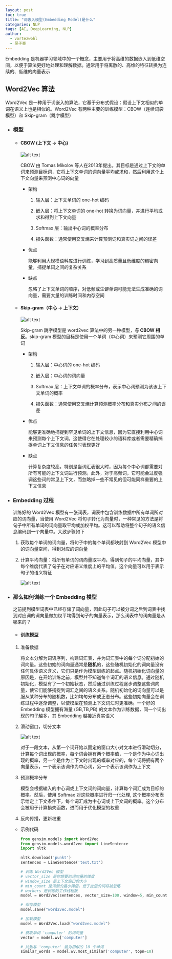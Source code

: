 ```yaml
---
layout: post
toc: true
title: "词嵌入模型(Embedding Model)是什么"
categories: NLP
tags: [AI, DeepLearning, NLP]
author:
  - vortezwohl
  - 吴子豪
---
```

Embedding 是机器学习领域中的一个概念，主要用于将高维的数据嵌入到低维空间，以便于算法更好地处理和理解数据。通常用于将离散的、高维的特征转换为连续的、低维的向量表示

## Word2Vec 算法

Word2Vec 是一种用于词嵌入的算法，它基于分布式假设：假设上下文相似的单词在语义上也是相似的。Word2Vec 有两种主要的训练模型：CBOW（连续词袋模型）和 Skip-gram（跳字模型）

- ### 模型

    - #### CBOW (上下文 -> 中心)

        ![alt text](/images/Embedding/image.png)

        CBOW 由 Tomas Mikolov 等人在2013年提出。其目标是通过上下文的单词来预测目标词，它将上下文单词的词向量平均或求和，然后利用这个上下文向量来预测中心词的向量

        - 架构

            1. 输入层：上下文单词的 one-hot 编码
            
            2. 嵌入层：将上下文单词的 one-hot 转换为词向量，并进行平均或求和得到上下文向量

            3. Softmax 层：输出中心词的概率分布

            4. 损失函数：通常使用交叉熵来计算预测词和真实词之间的误差

        - 优点

            能够利用大规模语料库进行训练，学习到高质量且低维度的稠密向量，捕捉单词之间的复杂关系
        
        - 缺点

            忽略了上下文单词的顺序，对低频或生僻单词可能无法生成准确的词向量，需要大量的训练时间和内存空间

    - #### Skip-gram（中心 -> 上下文）

        ![alt text](/images/Embedding/image-1.png)

        Skip-gram 跳字模型是 word2vec 算法中的另一种模型，**与 CBOW 相反**。skip-gram 模型的目标是使用一个单词（中心词）来预测它周围的单词

        - 架构

            1. 输入层：中心词的 one-hot 编码

            2. 嵌入层：中心词的词向量

            3. Softmax 层：上下文单词的概率分布，表示中心词预测为该该上下文单词的概率

            4. 损失函数：通常使用交叉熵计算预测概率分布和真实分布之间的误差

        - 优点

            能够更准确地捕捉到罕见单词的上下文信息，因为它直接利用中心词来预测每个上下文词。这使得它在处理较小的语料库或者需要精确捕捉单词上下文信息的任务时表现更好

        - 缺点

            计算复杂度较高，特别是当词汇表很大时，因为每个中心词都需要对所有可能的上下文词进行预测。此外，对于高频词，它可能会过度强调这些词的常见上下文，而忽略掉一些不常见的但可能同样重要的上下文信息

- ### Embedding 过程

    训练好的 Word2Vec 模型有一张词表，词表中包含训练数据中所有单词所对应的词向量，当使用 Word2Vec 将句子转化为向量时，一种常见的方法是将句子中所有单词的词向量取平均或加权平均。这可以帮助将整个句子的语义信息编码到一个向量中。大致步骤如下

    1. 获取每个单词的词向量，将句子中的每个单词都映射到 Word2Vec 模型中的词向量空间，得到对应的词向量

    2. 计算平均向量：将所有单词的词向量取平均，得到句子的平均向量，其中每个维度代表了句子在对应语义维度上的平均值。这个向量可以用于表示句子的语义特征

        ![alt text](/images/Embedding/image-2.png)

- ### 那么如何训练一个 Embedding 模型

    之前提到模型词表中已经存储了词向量，因此句子可以被分词之后到词表中找到对应词的词向量做加权平均得到句子的向量表示，那么词表中的词向量是从哪来的？

    - #### 训练模型

    1. 准备数据

        将文本分解为词语序列，构建词汇表，并为词汇表中的每个词分配初始的词向量。这些初始的词向量通常是**随机**的，这些随机初始化的词向量没有任何具体语义含义，它们只是作为模型训练的起点。随机初始化词向量的原因是，在开始训练之前，模型并不知道每个词汇的语义信息。通过随机初始化，模型有了一个初始状态，然后通过训练过程逐步调整这些词向量，使它们能够捕捉到词汇之间的语义关系。随机初始化的词向量可以是服从某种分布的随机数，比如均匀分布或正态分布。这些初始向量会在训练过程中逐渐调整，以使模型在预测上下文词汇时更准确。一个好的 Embedding 模型拥有海量 (GB,TB,PB) 的文本作为训练数据，同一个词出现的句子越多，其 Embedding 越接近真实语义

    2. 滑动窗口，切分文本

        ![alt text](/images/Embedding/image-3.png)

        对于一段文本，从第一个词开始以固定的窗口大小对文本进行滑动切分，计算每个词出现的概率，每个词会拥有两个概率值，一个是作为中心词出现的概率，另一个是作为上下文时出现的概率对应的，每个词将拥有两个向量表示，一个表示该词作为中心词，另一个表示该词作为上下文

    3. 预测概率分布

        模型会根据输入的中心词或上下文词的词向量，计算每个词汇成为目标的概率。然后，使用 Softmax 对这些概率进行归一化处理, 这个概率分布表示给定上下文条件下，每个词汇成为中心词或上下文词的概率。这个分布会被用于计算损失函数，进而用于优化模型的权重

    4. 反向传播，更新权重

    - 示例代码

        ```python
        from gensim.models import Word2Vec
        from gensim.models.word2vec import LineSentence
        import nltk
        
        nltk.download('punkt')
        sentences = LineSentence('text.txt')

        # 训练 Word2Vec 模型
        # vector_size 是你想要的词向量的维度
        # window_size 是上下文窗口的大小
        # min_count 是词频的最小阈值，低于此值的词将被忽略
        # workers 是训练的工作线程数
        model = Word2Vec(sentences, vector_size=100, window=5, min_count=5, workers=4)

        # 保存模型
        model.save("word2vec.model")

        # 加载模型
        model = Word2Vec.load("word2vec.model")

        # 获取单词 'computer' 的词向量
        vector = model.wv['computer']

        # 找到与 'computer' 最为相似的 10 个单词
        similar_words = model.wv.most_similar('computer', topn=10)
        ```
